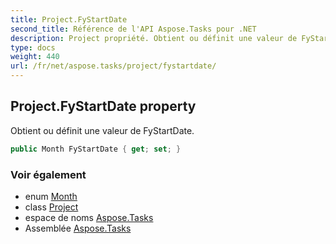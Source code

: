 ```yaml
---
title: Project.FyStartDate
second_title: Référence de l'API Aspose.Tasks pour .NET
description: Project propriété. Obtient ou définit une valeur de FyStartDate.
type: docs
weight: 440
url: /fr/net/aspose.tasks/project/fystartdate/
---
```

## Project.FyStartDate property

Obtient ou définit une valeur de FyStartDate.

```csharp
public Month FyStartDate { get; set; }
```

### Voir également

* enum [Month](../../month/)
* class [Project](../)
* espace de noms [Aspose.Tasks](../../project/)
* Assemblée [Aspose.Tasks](../../../)


